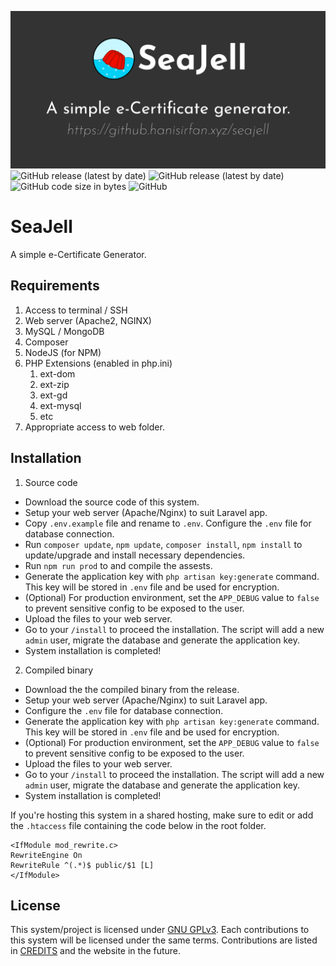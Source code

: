 ![Banner](https://github.com/hanisirfan/seajell/blob/gh-pages/assets/GithubBanner.png)
![GitHub release (latest by date)](https://img.shields.io/github/v/release/hanisirfan/seajell)
![GitHub release (latest by date)](https://img.shields.io/github/downloads/hanisirfan/seajell/latest/total) 
![GitHub code size in bytes](https://img.shields.io/github/languages/code-size/hanisirfan/seajell)
![GitHub](https://img.shields.io/github/license/hanisirfan/seajell)

# SeaJell
A simple e-Certificate Generator.


## Requirements
1. Access to terminal / SSH
2. Web server (Apache2, NGINX)
2. MySQL / MongoDB
3. Composer
4. NodeJS (for NPM)
5. PHP Extensions (enabled in php.ini)
   1. ext-dom
   2. ext-zip
   3. ext-gd
   4. ext-mysql
   4. etc
6. Appropriate access to web folder.

## Installation
1. Source code
 - Download the source code of this system.
 - Setup your web server (Apache/Nginx) to suit Laravel app.
 - Copy `.env.example` file and rename to `.env`. Configure the `.env` file for database connection.
 - Run `composer update`, `npm update`, `composer install`, `npm install` to update/upgrade and install necessary dependencies.
 - Run `npm run prod` to and compile the assests.
 - Generate the application key with `php artisan key:generate` command. This key will be stored in `.env` file and be used for encryption.
 - (Optional) For production environment, set the `APP_DEBUG` value to `false` to prevent sensitive config to be exposed to the user.
 - Upload the files to your web server.
 - Go to your `/install` to proceed the installation.
   The script will add a new `admin` user, migrate the database and generate the application key.
 - System installation is completed!
2. Compiled binary
 - Download the the compiled binary from the release.
 - Setup your web server (Apache/Nginx) to suit Laravel app.
 - Configure the `.env` file for database connection.
 - Generate the application key with `php artisan key:generate` command. This key will be stored in `.env` file and be used for encryption.
 - (Optional) For production environment, set the `APP_DEBUG` value to `false` to prevent sensitive config to be exposed to the user.
 - Upload the files to your web server.
 - Go to your `/install` to proceed the installation.
   The script will add a new `admin` user, migrate the database and generate the application key.
 - System installation is completed!


If you're hosting this system in a shared hosting, make sure to edit or add the `.htaccess` file containing the code below in the root folder.

```
<IfModule mod_rewrite.c>
RewriteEngine On
RewriteRule ^(.*)$ public/$1 [L]
</IfModule>
```

## License

This system/project is licensed under [GNU GPLv3](COPYING). Each contributions to this system will
be licensed under the same terms. Contributions are listed in [CREDITS](CREDITS) and the website in the future.
